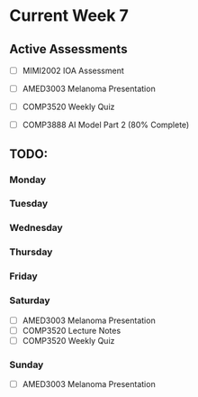 # Current Week 7

## Active Assessments

- [ ] MIMI2002 IOA Assessment

- [ ] AMED3003 Melanoma Presentation

- [ ] COMP3520 Weekly Quiz

- [ ] COMP3888 AI Model Part 2 (80% Complete)

## TODO:

### Monday

### Tuesday

### Wednesday

### Thursday

### Friday

### Saturday

- [ ] AMED3003 Melanoma Presentation
- [ ] COMP3520 Lecture Notes
- [ ] COMP3520 Weekly Quiz

### Sunday

- [ ] AMED3003 Melanoma Presentation
